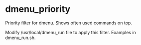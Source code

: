 # dmenu_priority
Priority filter for dmenu. Shows often used commands on top.

Modify /usr/local/dmenu_run file to apply this filter. Examples in dmenu_run.sh.